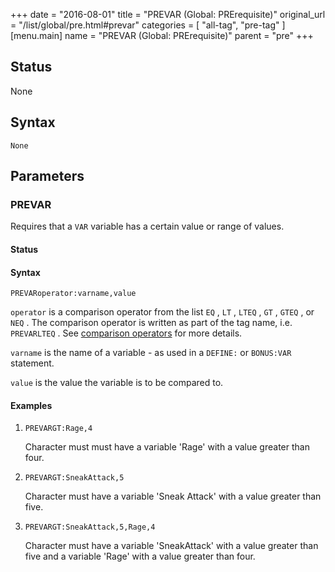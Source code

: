 +++
date = "2016-08-01"
title = "PREVAR (Global: PRErequisite)"
original_url = "/list/global/pre.html#prevar"
categories = [ "all-tag", "pre-tag" ]
[menu.main]
    name = "PREVAR (Global: PRErequisite)"
    parent = "pre"
+++

## Status

None

## Syntax

`None`

## Parameters




<span id="prevar"></span>

### PREVAR

Requires that a `VAR` variable has a certain value or range of values.

#### Status

#### Syntax

`PREVARoperator:varname,value`

`operator` is a comparison operator from the list `EQ` , `LT` , `LTEQ` ,
`GT` , `GTEQ` , or `NEQ` . The comparison operator is written as part of
the tag name, i.e. `PREVARLTEQ` . See [comparison
operators](/list/global/pre.html#comparison-operators) for more details.

`varname` is the name of a variable - as used in a `DEFINE:` or
`BONUS:VAR` statement.

`value` is the value the variable is to be compared to.

#### Examples

1.  `PREVARGT:Rage,4`

    Character must must have a variable 'Rage' with a value greater
    than four.

2.  `PREVARGT:SneakAttack,5`

    Character must have a variable 'Sneak Attack' with a value greater
    than five.

3.  `PREVARGT:SneakAttack,5,Rage,4`

    Character must have a variable 'SneakAttack' with a value greater
    than five and a variable 'Rage' with a value greater than four.




